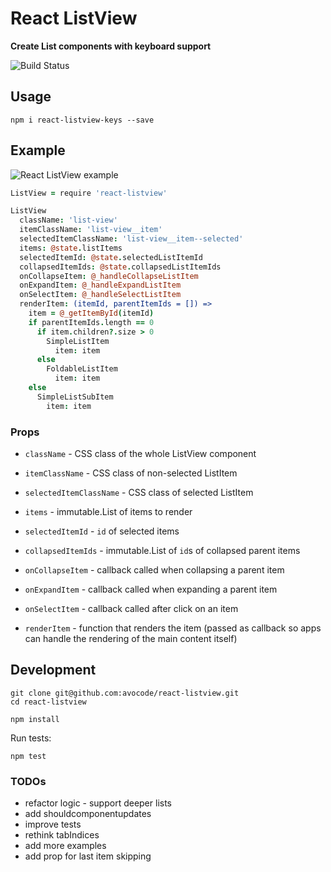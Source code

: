 # React ListView

**Create List components with keyboard support**

![Build Status](https://travis-ci.org/avocode/react-listview.svg?branch=master)

## Usage

```
npm i react-listview-keys --save
```

## Example

![React ListView example](https://s3.amazonaws.com/f.cl.ly/items/322J3v0u1n2l39153327/example.gif?v=fe99b357)

```coffee
ListView = require 'react-listview'

ListView
  className: 'list-view'
  itemClassName: 'list-view__item'
  selectedItemClassName: 'list-view__item--selected'
  items: @state.listItems
  selectedItemId: @state.selectedListItemId
  collapsedItemIds: @state.collapsedListItemIds
  onCollapseItem: @_handleCollapseListItem
  onExpandItem: @_handleExpandListItem
  onSelectItem: @_handleSelectListItem
  renderItem: (itemId, parentItemIds = []) =>
    item = @_getItemById(itemId)
    if parentItemIds.length == 0
      if item.children?.size > 0
        SimpleListItem
          item: item
      else
        FoldableListItem
          item: item
    else
      SimpleListSubItem
        item: item
```


### Props

- `className` - CSS class of the whole ListView component
- `itemClassName` - CSS class of non-selected ListItem
- `selectedItemClassName` - CSS class of selected ListItem

- `items` - immutable.List of items to render

- `selectedItemId` - `id` of selected items
- `collapsedItemIds` - immutable.List of `id`s of collapsed parent items

- `onCollapseItem` - callback called when collapsing a parent item
- `onExpandItem` - callback called when expanding a parent item
- `onSelectItem` - callback called after click on an item
- `renderItem` - function that renders the item (passed as callback so  apps can handle the rendering of the main content itself)


## Development

```
git clone git@github.com:avocode/react-listview.git
cd react-listview

npm install
```


Run tests:

```
npm test
```

### TODOs
- refactor logic - support deeper lists
- add shouldcomponentupdates
- improve tests
- rethink tabIndices
- add more examples
- add prop for last item skipping
